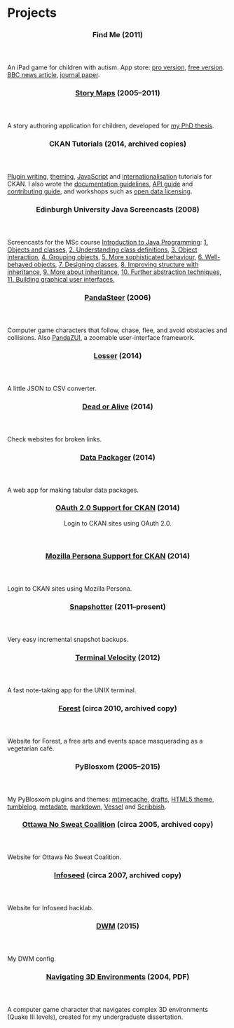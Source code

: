 Projects
========

<article>
  <header>
    <h3>Find Me <span class="subtitle">(2011)</span></h3>
  </header>

  <p>An iPad game for children with autism.
  App store:
  <a href="https://itunes.apple.com/gb/app/findme-pro/id635871171?mt=8">pro version</a>,
  <a href="https://itunes.apple.com/gb/app/findme-autism/id491925436?mt=8">free version</a>.
  <a href="http://www.bbc.co.uk/news/health-16534678">BBC news article</a>,
  <a href="http://www.sciencedirect.com/science/article/pii/S2212868916300320">journal paper</a>.</p>
</article>

<article>
  <header>
    <h3><a href="http://seanh.github.io/storymaps">Story Maps</a> <span class="subtitle">(2005&ndash;2011)</span></h3>
  </header>

  <p>A story authoring application for children, developed for
  <a href="http://hdl.handle.net/1842/5294">my PhD thesis</a>.</p>
</article>

<article>
  <header>
    <h3>CKAN Tutorials <span class="subtitle">(2014, archived copies)</span></h3>
  </header>
   <p><a href="/docs.ckan.org/en/latest/extensions">Plugin writing</a>,
   <a href="/docs.ckan.org/en/latest/theming">theming</a>,
   <a href="/docs.ckan.org/en/latest/theming/javascript.html">JavaScript</a>
   and <a href="/docs.ckan.org/en/latest/contributing/string-i18n.html">internationalisation</a>
   tutorials for CKAN. I also wrote the
   <a href="/docs.ckan.org/en/latest/contributing/documentation.html">documentation guidelines</a>,
   <a href="/docs.ckan.org/en/latest/api">API guide</a> and
   <a href="/docs.ckan.org/en/latest/contributing">contributing guide</a>, and workshops
   such as
   <a href="/open-data-licensing-and-ckan.pdf">open data licensing</a>.</p>
</article>

<article>
  <header><h3>Edinburgh University Java Screencasts <span class="subtitle">(2008)</span></h3></header>
  <p>Screencasts for the MSc course
  <a href="http://www.inf.ed.ac.uk/teaching/courses/ijp">Introduction to Java Programming</a>:
  <a href="http://media.inf.ed.ac.uk/teaching/courses/ijp/chapter_one/chapter_one.htm">1. Objects and classes</a>,
  <a href="http://media.inf.ed.ac.uk/teaching/courses/ijp/chapter_two/chapter_two.htm">2. Understanding class definitions</a>,
  <a href="http://media.inf.ed.ac.uk/teaching/courses/ijp/chapter_three/chapter_three.htm">3. Object interaction</a>,
  <a href="http://media.inf.ed.ac.uk/teaching/courses/ijp/chapter_four/chapter_four.htm">4. Grouping objects</a>,
  <a href="http://media.inf.ed.ac.uk/teaching/courses/ijp/chapter_five/chapter_five.htm">5. More sophisticated behaviour</a>,
  <a href="http://media.inf.ed.ac.uk/teaching/courses/ijp/chapter_six/chapter_six.htm">6. Well-behaved objects</a>,
  <a href="http://media.inf.ed.ac.uk/teaching/courses/ijp/chapter_seven/chapter_seven.htm">7. Designing classes</a>,
  <a href="http://media.inf.ed.ac.uk/teaching/courses/ijp/chapter_eight/chapter_eight.htm">8. Improving structure with inheritance</a>,
  <a href="http://media.inf.ed.ac.uk/teaching/courses/ijp/chapter_nine/chapter_nine.htm">9. More about inheritance</a>,
  <a href="http://media.inf.ed.ac.uk/teaching/courses/ijp/chapter_ten/chapter_ten.htm">10. Further abstraction techniques</a>,
  <a href="http://media.inf.ed.ac.uk/teaching/courses/ijp/chapter_eleven/chapter_eleven.htm">11. Building graphical user interfaces.</a>
</article>

<article>
  <header>
    <h3><a href="http://seanh.github.io/PandaSteer">PandaSteer</a> <span class="subtitle">(2006)</span></h3>
  </header>
  <p>Computer game characters that follow, chase, flee, and avoid obstacles
  and collisions.
  Also <a href="http://github.com/seanh/PandaZUI">PandaZUI</a>, a zoomable user-interface
  framework.</p>
</article>

<article>
  <header>
    <h3><a href="https://github.com/ckan/losser">Losser</a> <span class="subtitle">(2014)</span></h3>
  </header>
  <p>A little JSON to CSV converter.</p>
</article>

<article>
  <header>
    <h3><a href="https://github.com/ckan/deadoralive">Dead or Alive</a> <span class="subtitle">(2014)</span></h3>
  </header>
  <p>Check websites for broken links.</p>
</article>

<article>
  <header>
    <h3><a href="/posts/datapackager">Data Packager</a> <span class="subtitle">(2014)</span></h3>
  </header>

  <p>A web app for making tabular data packages.</p>
</article>

<article>
  <header>
    <h3><a href="/posts/functional-core-imperative-shell">OAuth 2.0 Support for CKAN</a> <span class="subtitle">(2014)</span></h3>
    <p>Login to CKAN sites using OAuth 2.0.
  </header>
</article>

<article>
  <header>
    <h3><a href="https://github.com/ckan/ckanext-persona">Mozilla Persona Support for CKAN</a> <span class="subtitle">(2014)</span></h3>
  </header>

  <p>Login to CKAN sites using Mozilla Persona.</p>
</article>

<article>
  <header>
    <h3><a href="https://github.com/seanh/snapshotter">Snapshotter</a> <span class="subtitle">(2011&ndash;present)</span></h3>
  </header>
  <p>Very easy incremental snapshot backups.</p>
</article>

<article>
  <header>
    <h3><a href="http://seanh.github.io/terminal_velocity">Terminal Velocity</a> <span class="subtitle">(2012)</span></h3>
  </header>
  <p>A fast note-taking app for the UNIX terminal.</p>
</article>

<article>
  <header>
    <h3><a href="/forest">Forest</a> <span class="subtitle">(circa 2010, archived copy)</span></h3>
  </header>
  <p>Website for Forest, a free arts and events space
  masquerading as a vegetarian café.</p>
</article>

<article>
  <header>
    <h3>PyBlosxom <span class="subtitle">(2005&ndash;2015)</span></h3>
  </header>
  <p>My PyBlosxom plugins and themes:
  <a href="https://github.com/seanh/pyblosxommtimecache">mtimecache</a>,
  <a href="https://github.com/seanh/pyblosxomdrafts">drafts</a>,
  <a href="https://github.com/seanh/html5.flav">HTML5 theme</a>,
  <a href="http://github.com/seanh/PyBlosxom-tumblelog">tumblelog</a>,
  <a href="http://github.com/seanh/PyBlosxom-metadate">metadate</a>,
  <a href="http://github.com/seanh/PyBlosxom-Python-Markdown-2-Plugin">markdown</a>,
  <a href="http://github.com/seanh/PyBlosxom-vessel">Vessel</a>
  and <a href="/scribbish/">Scribbish</a>.</p>
</article>

<article>
  <header>
    <h3><a href="/ottawanosweat">Ottawa No Sweat Coalition</a> <span class="subtitle">(circa 2005, archived copy)</span></h3>
  </header>
  <p>Website for Ottawa No Sweat Coalition.</p>
</article>

<article>
  <header>
    <h3><a href="/infoseed">Infoseed</a> <span class="subtitle">(circa 2007, archived copy)</span></h3>
  </header>
  <p>Website for Infoseed hacklab.</p>
</article>

<article>
  <header>
    <h3><a href="https://github.com/seanh/dwm">DWM</a> <span class="subtitle">(2015)</span></h3>
  </header>
  <p>My DWM config.</p>
</article>

<article>
  <header>
    <h3><a href="/dissertation.pdf">Navigating 3D Environments</a> <span class="subtitle">(2004, PDF)</span></h3>
  </header>
  <p>A computer game character that navigates complex 3D
  environments (Quake III levels), created for my undergraduate
  dissertation.</p>
</article>
